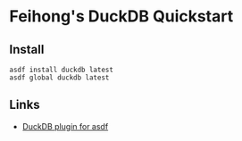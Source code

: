 # Feihong's DuckDB Quickstart

## Install

    asdf install duckdb latest
    asdf global duckdb latest

## Links

- [DuckDB plugin for asdf](https://github.com/asdf-community/asdf-duckdb)
